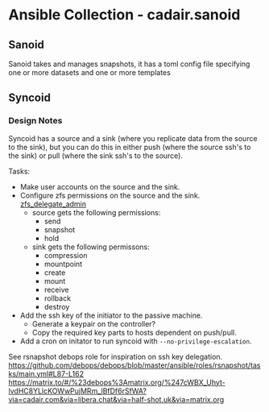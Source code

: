 # Ansible Collection - cadair.sanoid

## Sanoid

Sanoid takes and manages snapshots, it has a toml config file specifying one or more datasets and one or more templates 

## Syncoid

### Design Notes

Syncoid has a source and a sink (where you replicate data from the source to the sink), but you can do this in either push (where the source ssh's to the sink) or pull (where the sink ssh's to the source).

Tasks:

* Make user accounts on the source and the sink.
* Configure zfs permissions on the source and the sink. [zfs_delegate_admin](https://docs.ansible.com/ansible/latest/collections/community/general/zfs_delegate_admin_module.html)
  - source gets the following permissions:
    - send
    - snapshot
    - hold
  - sink gets the following permissons:
    - compression
    - mountpoint
    - create
    - mount
    - receive
    - rollback
    - destroy
* Add the ssh key of the initiator to the passive machine.
  - Generate a keypair on the controller?
  - Copy the required key parts to hosts dependent on push/pull.
* Add a cron on initator to run syncoid with `--no-privilege-escalation`.

See rsnapshot debops role for inspiration on ssh key delegation.
https://github.com/debops/debops/blob/master/ansible/roles/rsnapshot/tasks/main.yml#L87-L162
https://matrix.to/#/%23debops%3Amatrix.org/%247cWBX_Uhyt-lvdHC8YLlcKOWwPujMRm_lBfDf6rSfWA?via=cadair.com&via=libera.chat&via=half-shot.uk&via=matrix.org
